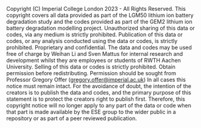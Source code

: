 Copyright (C) Imperial College London 2023 - All Rights Reserved.
This copyright covers all data provided as part of the LGM50 lithium ion battery degradation study and the codes provided as part of the GEM2 lithium ion battery degradation modelling project.
Unauthorized sharing of this data or codes, via any medium is strictly prohibited.
Publication of this data or codes, or any analysis conducted using the data or codes, is strictly prohibited.
Proprietary and confidential.
The data and codes may be used free of charge by Weihan Li and Sven Mattus for internal research and development whilst they are employees or students of RWTH Aachen University. 
Selling of this data or codes is strictly prohibited. 
Obtain permission before redistributing. 
Permission should be sought from Professor Gregory Offer (gregory.offer@imperial.ac.uk)
In all cases this notice must remain intact.
For the avoidance of doubt, the intention of the creators is to publish the data and codes, and the primary purpose of this statement is to protect the creators right to publish first.
Therefore, this copyright notice will no longer apply to any part of the data or code when that part is made available by the ESE group to the wider public in a repository or as part of a peer reviewed publication. 

